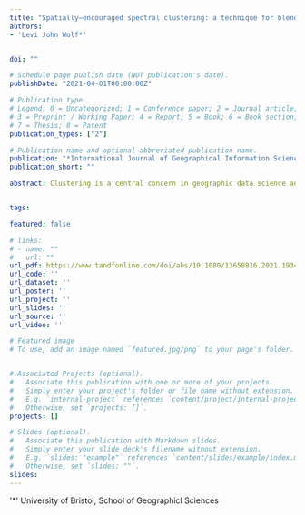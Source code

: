 ```yaml
---
title: "Spatially–encouraged spectral clustering: a technique for blending map typologies and regionalization"
authors:
- 'Levi John Wolf*'


doi: ""

# Schedule page publish date (NOT publication's date).
publishDate: "2021-04-01T00:00:00Z"

# Publication type.
# Legend: 0 = Uncategorized; 1 = Conference paper; 2 = Journal article;
# 3 = Preprint / Working Paper; 4 = Report; 5 = Book; 6 = Book section;
# 7 = Thesis; 8 = Patent
publication_types: ["2"]

# Publication name and optional abbreviated publication name.
publication: "*International Journal of Geographical Information Science*"
publication_short: ""

abstract: Clustering is a central concern in geographic data science and reflects a large, active domain of research. In spatial clustering, it is often challenging to balance two kinds of ‘goodness of fit:’ clusters should have ‘feature’ homogeneity, in that they aim to represent one ‘type’ of observation, and also ‘geographic’ coherence, in that they aim to represent some detected geographical ‘place’. This divides ‘map typologization’ studies, common in geodemographics, from ‘regionalization’ studies, common in spatial optimization and statistics. Recent attempts to simultaneously typologize and regionalize data into clusters with both feature homogeneity and geographic coherence have faced conceptual and computational challenges. Fortunately, new work on spectral clustering can address both regionalization and typologization tasks within the same framework. This research develops a novel kernel combination method for use within spectral clustering that allows analysts to blend smoothly between feature homogeneity and geographic coherence. I explore the formal properties of two kernel combination methods and recommend multiplicative kernel combination with spectral clustering. Altogether, spatially encouraged spectral clustering is shown as a novel kernel combination clustering method that can address both regionalization and typologization tasks in order to reveal the geographies latent in spatially structured data.


tags:

featured: false

# links:
# - name: ""
#   url: ""
url_pdf: https://www.tandfonline.com/doi/abs/10.1080/13658816.2021.1934475?journalCode=tgis20
url_code: ''
url_dataset: ''
url_poster: ''
url_project: ''
url_slides: ''
url_source: ''
url_video: ''

# Featured image
# To use, add an image named `featured.jpg/png` to your page's folder. 


# Associated Projects (optional).
#   Associate this publication with one or more of your projects.
#   Simply enter your project's folder or file name without extension.
#   E.g. `internal-project` references `content/project/internal-project/index.md`.
#   Otherwise, set `projects: []`.
projects: []

# Slides (optional).
#   Associate this publication with Markdown slides.
#   Simply enter your slide deck's filename without extension.
#   E.g. `slides: "example"` references `content/slides/example/index.md`.
#   Otherwise, set `slides: ""`.
slides:
---
```


'*' University of Bristol, School of Geographicl Sciences